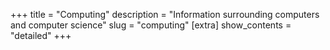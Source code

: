 +++
title = "Computing"
description = "Information surrounding computers and computer science"
slug = "computing"
[extra]
show_contents = "detailed"
+++